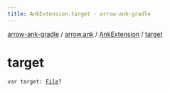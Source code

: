 ```yaml
---
title: AnkExtension.target - arrow-ank-gradle
---
```


[arrow-ank-gradle](../../index.html) / [arrow.ank](../index.html) / [AnkExtension](index.html) / [target](./target.html)

# target

`var target: `[`File`](http://docs.oracle.com/javase/6/docs/api/java/io/File.html)`?`
